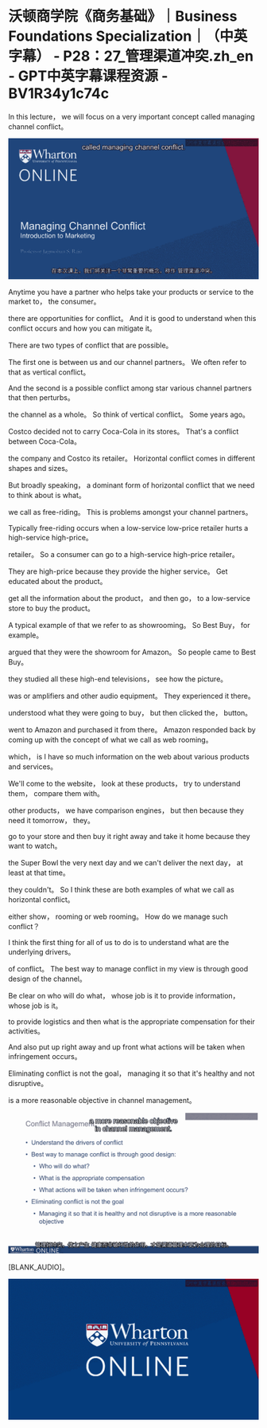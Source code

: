 # 沃顿商学院《商务基础》｜Business Foundations Specialization｜（中英字幕） - P28：27_管理渠道冲突.zh_en - GPT中英字幕课程资源 - BV1R34y1c74c

In this lecture， we will focus on a very important concept called managing channel conflict。

![](img/4c34464b69e540c381dbf58375070013_1.png)

Anytime you have a partner who helps take your products or service to the market to， the consumer。

there are opportunities for conflict。 And it is good to understand when this conflict occurs and how you can mitigate it。

There are two types of conflict that are possible。

The first one is between us and our channel partners。 We often refer to that as vertical conflict。

And the second is a possible conflict among star various channel partners that then perturbs。

the channel as a whole。 So think of vertical conflict。 Some years ago。

Costco decided not to carry Coca-Cola in its stores。 That's a conflict between Coca-Cola。

the company and Costco its retailer。 Horizontal conflict comes in different shapes and sizes。

But broadly speaking， a dominant form of horizontal conflict that we need to think about is what。

we call as free-riding。 This is problems amongst your channel partners。

Typically free-riding occurs when a low-service low-price retailer hurts a high-service high-price。

retailer。 So a consumer can go to a high-service high-price retailer。

They are high-price because they provide the higher service。 Get educated about the product。

get all the information about the product， and then go， to a low-service store to buy the product。

A typical example of that we refer to as showrooming。 So Best Buy， for example。

argued that they were the showroom for Amazon。 So people came to Best Buy。

they studied all these high-end televisions， see how the picture。

was or amplifiers and other audio equipment。 They experienced it there。

understood what they were going to buy， but then clicked the， button。

went to Amazon and purchased it from there。 Amazon responded back by coming up with the concept of what we call as web rooming。

which， is I have so much information on the web about various products and services。

We'll come to the website， look at these products， try to understand them， compare them with。

other products， we have comparison engines， but then because they need it tomorrow， they。

go to your store and then buy it right away and take it home because they want to watch。

the Super Bowl the very next day and we can't deliver the next day， at least at that time。

they couldn't。 So I think these are both examples of what we call as horizontal conflict。

either show， rooming or web rooming。 How do we manage such conflict？

I think the first thing for all of us to do is to understand what are the underlying drivers。

of conflict。 The best way to manage conflict in my view is through good design of the channel。

Be clear on who will do what， whose job is it to provide information， whose job is it。

to provide logistics and then what is the appropriate compensation for their activities。

And also put up right away and up front what actions will be taken when infringement occurs。

Eliminating conflict is not the goal， managing it so that it's healthy and not disruptive。

is a more reasonable objective in channel management。

![](img/4c34464b69e540c381dbf58375070013_3.png)

[BLANK_AUDIO]。

![](img/4c34464b69e540c381dbf58375070013_5.png)

